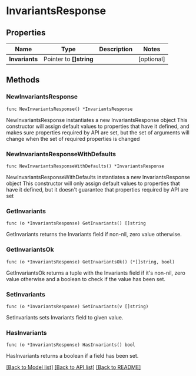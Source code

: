 # InvariantsResponse

## Properties

Name | Type | Description | Notes
------------ | ------------- | ------------- | -------------
**Invariants** | Pointer to **[]string** |  | [optional] 

## Methods

### NewInvariantsResponse

`func NewInvariantsResponse() *InvariantsResponse`

NewInvariantsResponse instantiates a new InvariantsResponse object
This constructor will assign default values to properties that have it defined,
and makes sure properties required by API are set, but the set of arguments
will change when the set of required properties is changed

### NewInvariantsResponseWithDefaults

`func NewInvariantsResponseWithDefaults() *InvariantsResponse`

NewInvariantsResponseWithDefaults instantiates a new InvariantsResponse object
This constructor will only assign default values to properties that have it defined,
but it doesn't guarantee that properties required by API are set

### GetInvariants

`func (o *InvariantsResponse) GetInvariants() []string`

GetInvariants returns the Invariants field if non-nil, zero value otherwise.

### GetInvariantsOk

`func (o *InvariantsResponse) GetInvariantsOk() (*[]string, bool)`

GetInvariantsOk returns a tuple with the Invariants field if it's non-nil, zero value otherwise
and a boolean to check if the value has been set.

### SetInvariants

`func (o *InvariantsResponse) SetInvariants(v []string)`

SetInvariants sets Invariants field to given value.

### HasInvariants

`func (o *InvariantsResponse) HasInvariants() bool`

HasInvariants returns a boolean if a field has been set.


[[Back to Model list]](../README.md#documentation-for-models) [[Back to API list]](../README.md#documentation-for-api-endpoints) [[Back to README]](../README.md)


